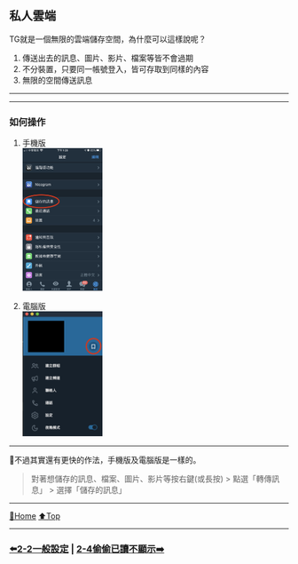 ## 私人雲端
TG就是一個無限的雲端儲存空間，為什麼可以這樣說呢？  
1) 傳送出去的訊息、圖片、影片、檔案等皆不會過期
2) 不分裝置，只要同一帳號登入，皆可存取到同樣的內容
3) 無限的空間傳送訊息

---
---

### 如何操作
1) 手機版  
    <img src="./assets/2_3_phone_store_me.jpeg" width="30%">

2) 電腦版   
    <img src="./assets/2_3_cmp_store_me.png" width="30%">

---

🌟不過其實還有更快的作法，手機版及電腦版是一樣的。  
> 對著想儲存的訊息、檔案、圖片、影片等按右鍵(或長按) > 點選「轉傳訊息」 > 選擇「儲存的訊息」

---

[🔱Home](../README.md) [⬆️Top](#私人雲端)

---
### [⬅️2-2一般設定](./2-2一般設定.md) | [2-4偷偷已讀不顯示➡️](./2-4偷偷已讀不顯示.md)